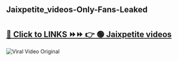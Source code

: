 
 ## Jaixpetite_videos-Only-Fans-Leaked

# <h2><a href="https://clipsfans.com/Jaixpetite_videos&ref=git">🔗 Click to LINKS ⏩⏩ 👉 🟢 Jaixpetite videos </a></h2>

<a href="https://clipsfans.com/Jaixpetite_videos&ref=git" rel="nofollow" data-target="animated-image.originalLink"><img src="https://i.ibb.co.com/xMMVF88/686577567.gif" alt="Viral Video Original" style="max-width: 100%; display: inline-block;" data-target="animated-image.originalImage"></a>
